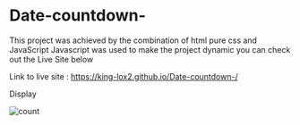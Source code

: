# Date-countdown- 

This project was achieved by the combination of html pure css and JavaScript 
Javascript was used to make the project dynamic you can check out the Live Site below

Link to live site : https://king-lox2.github.io/Date-countdown-/

Display 

![count](https://user-images.githubusercontent.com/59830659/184759315-641a9412-a971-4475-af31-6726f8a3fc7f.png)
